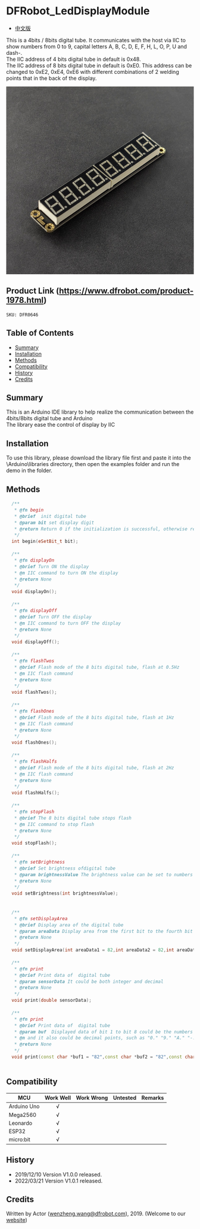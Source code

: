 # DFRobot_LedDisplayModule

* [中文版](./README_CN.md)
  
This is a 4bits / 8bits digital tube. It communicates with the host via IIC to show numbers from 0 to 9, capital letters A, B, C, D, E, F, H, L, O, P, U and dash-. <br>
The IIC address of 4 bits digital tube in default is 0x48. <br>
The IIC address of 8 bits digital tube in default is 0xE0. This address can be changed to 0xE2, 0xE4, 0xE6 with different combinations of 2 welding points that in the back of the display. <br>

![Product Image](./resources/images/DFR0646.png)

## Product Link (https://www.dfrobot.com/product-1978.html)
    SKU: DFR0646
    
## Table of Contents
  - [Summary](#summary)
  - [Installation](#installation)
  - [Methods](#methods)
  - [Compatibility](#compatibility)
  - [History](#history)
  - [Credits](#credits)

## Summary
This is an Arduino IDE library to help realize the communication between the 4bits/8bits digital tube and Arduino<br>
The library ease the control of display by IIC<br>

## Installation

To use this library, please download the library file first and paste it into the \Arduino\libraries directory, then open the examples folder and run the demo in the folder.

## Methods

```C++
  /**
   * @fn begin
   * @brief  init digital tube
   * @param bit set display digit
   * @return Return 0 if the initialization is successful, otherwise return non-zero
   */
  int begin(eSetBit_t bit);
  
  /**
   * @fn displayOn
   * @brief Turn ON the display
   * @n IIC command to turn ON the display
   * @return None
   */
  void displayOn();
  
  /**
   * @fn displayOff
   * @brief Turn OFF the display 
   * @n IIC command to turn OFF the display
   * @return None
   */  
  void displayOff();

  /**
   * @fn flashTwos
   * @brief Flash mode of the 8 bits digital tube, flash at 0.5Hz
   * @n IIC flash command
   * @return None
   */
  void flashTwos();
  
  /**
   * @fn flashOnes
   * @brief Flash mode of the 8 bits digital tube, flash at 1Hz
   * @n IIC flash command
   * @return None
   */
  void flashOnes();
  
  /**
   * @fn flashHalfs
   * @brief Flash mode of the 8 bits digital tube, flash at 2Hz
   * @n IIC flash command
   * @return None
   */
  void flashHalfs();
  
  /**
   * @fn stopFlash
   * @brief The 8 bits digital tube stops flash 
   * @n IIC command to stop flash
   * @return None
   */
  void stopFlash();

  /**
   * @fn setBrightness
   * @brief Set brightness ofdigital tube
   * @param brightnessValue The brightness value can be set to numbers 1~8
   * @return None
   */
  void setBrightness(int brightnessValue); 

  
  /**
   * @fn setDisplayArea
   * @brief Display area of the digital tube
   * @param areaData Display area from the first bit to the fourth bit could be number 1~4.
   * @return None
   */
  void setDisplayArea(int areaData1 = 82,int areaData2 = 82,int areaData3 = 82,int areaData4 = 82,int areaData5 = 82,int areaData6 = 82,int areaData7 = 82,int areaData8 = 82);
  
  /**
   * @fn print
   * @brief Print data of  digital tube
   * @param sensorData It could be both integer and decimal
   * @return None
   */  
  void print(double sensorData);
  
  /**
   * @fn print
   * @brief Print data of  digital tube
   * @param buf  Displayed data of bit 1 to bit 8 could be the numbers 0 to 9, capital letters A, B, C, D, E, F, H, L, O, P, U and dash-,
   * @n and it also could be decimal points, such as "0." "9." "A." "-."
   * @return None
   */
  void print(const char *buf1 = "82",const char *buf2 = "82",const char *buf3 = "82",const char *buf4 = "82",const char *buf5 = "82",const char *buf6 = "82",const char *buf7 = "82",const char *buf8 = "82");
  
```

## Compatibility

MCU                | Work Well    | Work Wrong   | Untested    | Remarks
------------------ | :----------: | :----------: | :---------: | -----
Arduino Uno        |      √       |              |             | 
Mega2560           |      √       |              |             | 
Leonardo           |      √       |              |             | 
ESP32              |      √       |              |             | 
micro:bit          |      √       |              |             | 

## History

- 2019/12/10 Version V1.0.0 released.
- 2022/03/21 Version V1.0.1 released.

## Credits

Written by Actor (wenzheng.wang@dfrobot.com), 2019. (Welcome to our [website](https://www.dfrobot.com/))





